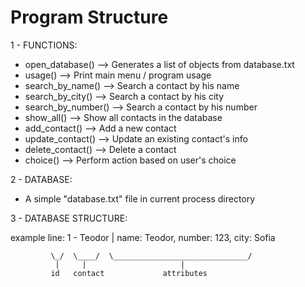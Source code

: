 Program Structure
=================

1 - FUNCTIONS:

- open_database() --> Generates a list of objects from database.txt
- usage() --> Print main menu / program usage
- search_by_name() --> Search a contact by his name
- search_by_city() --> Search a contact by his city
- search_by_number() --> Search a contact by his number
- show_all() --> Show all contacts in the database 
- add_contact() --> Add a new contact
- update_contact() --> Update an existing contact's info
- delete_contact() --> Delete a contact
- choice() --> Perform action based on user's choice


2 - DATABASE:

- A simple "database.txt" file in current process directory 


3 - DATABASE STRUCTURE:

example line: 1 - Teodor | name: Teodor, number: 123, city: Sofia

             \_/  \____/  \______________________________/
              |     |                     |
             id   contact             attributes
